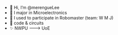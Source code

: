 - 👋 Hi, I’m @merengueLee
- 👀 I major in Microelectronics
- 🌱 I used to participate in Robomaster (team: W M J) 
- 💞️ code & circuits
- ✨ NWPU ---> UoE

<!---
merengueLee/merengueLee is a ✨ special ✨ repository because its `README.md` (this file) appears on your GitHub profile.
You can click the Preview link to take a look at your changes.
--->
